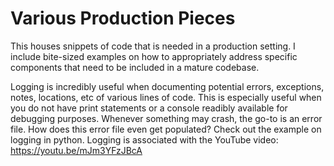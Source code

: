 # Various Production Pieces
This houses snippets of code that is needed in a production setting. I include bite-sized examples on how to appropriately address specific components that need to be included in a mature codebase.

Logging is incredibly useful when documenting potential errors, exceptions, notes, locations, etc of various lines of code. This is especially useful when you do not have print statements or a console readibly available for debugging purposes. Whenever something may crash, the go-to is an error file. How does this error file even get populated? Check out the example on logging in python. Logging is associated with the YouTube video: https://youtu.be/mJm3YFzJBcA
